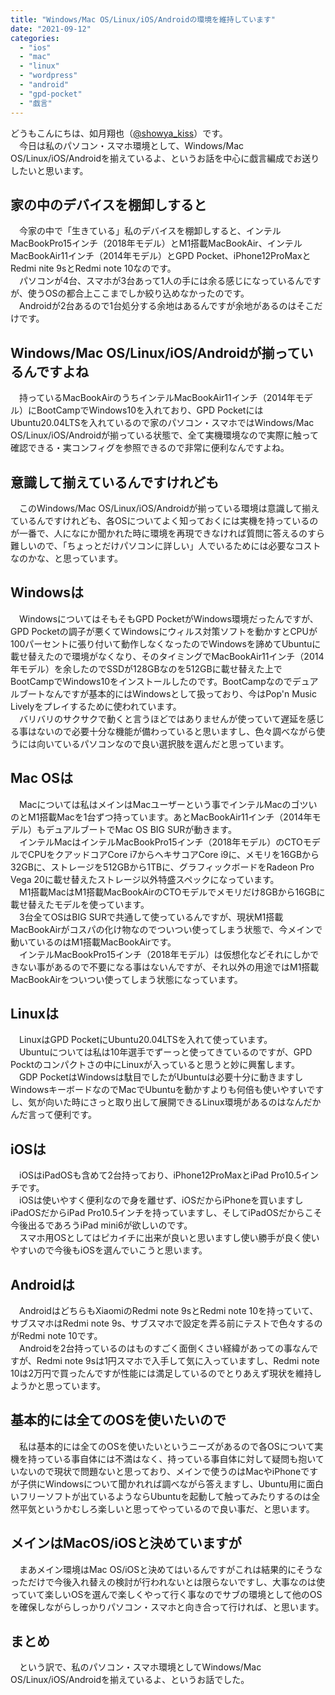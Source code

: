 ```yaml
---
title: "Windows/Mac OS/Linux/iOS/Androidの環境を維持しています"
date: "2021-09-12"
categories: 
  - "ios"
  - "mac"
  - "linux"
  - "wordpress"
  - "android"
  - "gpd-pocket"
  - "戯言"
---
```


どうもこんにちは、如月翔也（[@showya\_kiss](http://twitter.com/showya_kiss)）です。  
　今日は私のパソコン・スマホ環境として、Windows/Mac OS/Linux/iOS/Androidを揃えているよ、というお話を中心に戯言編成でお送りしたいと思います。  

## 家の中のデバイスを棚卸しすると

　今家の中で「生きている」私のデバイスを棚卸しすると、インテルMacBookPro15インチ（2018年モデル）とM1搭載MacBookAir、インテルMacBookAir11インチ（2014年モデル）とGPD Pocket、iPhone12ProMaxとRedmi nite 9sとRedmi note 10なのです。  
　パソコンが4台、スマホが3台あって1人の手には余る感じになっているんですが、使うOSの都合上ここまでしか絞り込めなかったのです。  
　Androidが2台あるので1台処分する余地はあるんですが余地があるのはそこだけです。  

## Windows/Mac OS/Linux/iOS/Androidが揃っているんですよね

　持っているMacBookAirのうちインテルMacBookAir11インチ（2014年モデル）にBootCampでWindows10を入れており、GPD PocketにはUbuntu20.04LTSを入れているので家のパソコン・スマホではWindows/Mac OS/Linux/iOS/Androidが揃っている状態で、全て実機環境なので実際に触って確認できる・実コンフィグを参照できるので非常に便利なんですよね。  

## 意識して揃えているんですけれども

　このWindows/Mac OS/Linux/iOS/Androidが揃っている環境は意識して揃えているんですけれども、各OSについてよく知っておくには実機を持っているのが一番で、人になにか聞かれた時に環境を再現できなければ質問に答えるのすら難しいので、「ちょっとだけパソコンに詳しい」人でいるためには必要なコストなのかな、と思っています。  

## Windowsは

　WindowsについてはそもそもGPD PocketがWindows環境だったんですが、GPD Pocketの調子が悪くてWindowsにウィルス対策ソフトを動かすとCPUが100パーセントに張り付いて動作しなくなったのでWindowsを諦めてUbuntuに載せ替えたので環境がなくなり、そのタイミングでMacBookAir11インチ（2014年モデル）を余したのでSSDが128GBなのを512GBに載せ替えた上でBootCampでWindows10をインストールしたのです。BootCampなのでデュアルブートなんですが基本的にはWindowsとして扱っており、今はPop'n Music Livelyをプレイするために使われています。  
　バリバリのサクサクで動くと言うほどではありませんが使っていて遅延を感じる事はないので必要十分な機能が備わっていると思いますし、色々調べながら使うには向いているパソコンなので良い選択肢を選んだと思っています。  

## Mac OSは

　Macについては私はメインはMacユーザーという事でインテルMacのゴツいのとM1搭載Macを1台ずつ持っています。あとMacBookAir11インチ（2014年モデル）もデュアルブートでMac OS BIG SURが動きます。  
　インテルMacはインテルMacBookPro15インチ（2018年モデル）のCTOモデルでCPUをクアッドコアCore i7からヘキサコアCore i9に、メモリを16GBから32GBに、ストレージを512GBから1TBに、グラフィックボードをRadeon Pro Vega 20に載せ替えたストレージ以外特盛スペックになっています。  
　M1搭載MacはM1搭載MacBookAirのCTOモデルでメモリだけ8GBから16GBに載せ替えたモデルを使っています。  
　3台全てOSはBIG SURで共通して使っているんですが、現状M1搭載MacBookAirがコスパの化け物なのでついつい使ってしまう状態で、今メインで動いているのはM1搭載MacBookAirです。  
　インテルMacBookPro15インチ（2018年モデル）は仮想化などそれにしかできない事があるので不要になる事はないんですが、それ以外の用途ではM1搭載MacBookAirをついつい使ってしまう状態になっています。  

## Linuxは

　LinuxはGPD PocketにUbuntu20.04LTSを入れて使っています。  
　Ubuntuについては私は10年選手でずーっと使ってきているのですが、GPD Pocktのコンパクトさの中にLinuxが入っていると思うと妙に興奮します。  
　GDP PocketはWindowsは駄目でしたがUbuntuは必要十分に動きますしWindowsキーボードなのでMacでUbuntuを動かすよりも何倍も使いやすいですし、気が向いた時にさっと取り出して展開できるLinux環境があるのはなんだかんだ言って便利です。  

## iOSは

　iOSはiPadOSも含めて2台持っており、iPhone12ProMaxとiPad Pro10.5インチです。  
　iOSは使いやすく便利なので身を離せず、iOSだからiPhoneを買いますしiPadOSだからiPad Pro10.5インチを持っていますし、そしてiPadOSだからこそ今後出るであろうiPad mini6が欲しいのです。  
　スマホ用OSとしてはピカイチに出来が良いと思いますし使い勝手が良く使いやすいので今後もiOSを選んでいこうと思います。  

## Androidは

　AndroidはどちらもXiaomiのRedmi note 9sとRedmi note 10を持っていて、サブスマホはRedmi note 9s、サブスマホで設定を弄る前にテストで色々するのがRedmi note 10です。  
　Androidを2台持っているのはものすごく面倒くさい経緯があっての事なんですが、Redmi note 9sは1円スマホで入手して気に入っていますし、Redmi note 10は2万円で買ったんですが性能には満足しているのでとりあえず現状を維持しようかと思っています。  

## 基本的には全てのOSを使いたいので

　私は基本的には全てのOSを使いたいというニーズがあるので各OSについて実機を持っている事自体には不満はなく、持っている事自体に対して疑問も抱いていないので現状で問題ないと思っており、メインで使うのはMacやiPhoneですが子供にWindowsについて聞かれれば調べながら答えますし、Ubuntu用に面白いフリーソフトが出ているようならUbuntuを起動して触ってみたりするのは全然平気というかむしろ楽しいと思ってやっているので良い事だ、と思います。  

## メインはMacOS/iOSと決めていますが

　まあメイン環境はMac OS/iOSと決めてはいるんですがこれは結果的にそうなっただけで今後入れ替えの検討が行われないとは限らないですし、大事なのは使っていて楽しいOSを選んで楽しくやって行く事なのでサブの環境として他のOSを確保しながらしっかりパソコン・スマホと向き合って行ければ、と思います。  

## まとめ

　という訳で、私のパソコン・スマホ環境としてWindows/Mac OS/Linux/iOS/Androidを揃えているよ、というお話でした。
